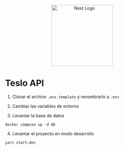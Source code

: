 <p align="center">
  <a href="http://nestjs.com/" target="blank"><img src="https://nestjs.com/img/logo-small.svg" width="200" alt="Nest Logo" /></a>
</p>

# Teslo API

1. Clonar el archivo ```.env.template``` y renombrarlo a ```.env```

2. Cambiar las variables de entorno

3. Levantar la base de datos
```
docker compose up -d db
```

4. Levantar el proyecto en modo desarrollo
```
yarn start:dev
```